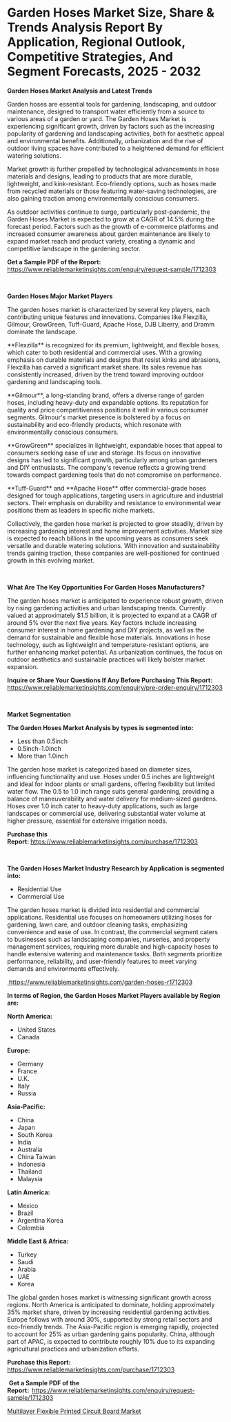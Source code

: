 <p><h1>Garden Hoses Market Size, Share & Trends Analysis Report By Application, Regional Outlook, Competitive Strategies, And Segment Forecasts, 2025 - 2032</h1></p><p><strong>Garden Hoses Market Analysis and Latest Trends</strong></p>
<p><p>Garden hoses are essential tools for gardening, landscaping, and outdoor maintenance, designed to transport water efficiently from a source to various areas of a garden or yard. The Garden Hoses Market is experiencing significant growth, driven by factors such as the increasing popularity of gardening and landscaping activities, both for aesthetic appeal and environmental benefits. Additionally, urbanization and the rise of outdoor living spaces have contributed to a heightened demand for efficient watering solutions.</p><p>Market growth is further propelled by technological advancements in hose materials and designs, leading to products that are more durable, lightweight, and kink-resistant. Eco-friendly options, such as hoses made from recycled materials or those featuring water-saving technologies, are also gaining traction among environmentally conscious consumers.</p><p>As outdoor activities continue to surge, particularly post-pandemic, the Garden Hoses Market is expected to grow at a CAGR of 14.5% during the forecast period. Factors such as the growth of e-commerce platforms and increased consumer awareness about garden maintenance are likely to expand market reach and product variety, creating a dynamic and competitive landscape in the gardening sector.</p></p>
<p><strong>Get a Sample PDF of the Report:&nbsp;</strong> <a href="https://www.reliablemarketinsights.com/enquiry/request-sample/1712303?utm_campaign=2004&utm_medium=2&utm_source=Github&utm_content=ia&utm_term=11012025&utm_id=garden-hoses">https://www.reliablemarketinsights.com/enquiry/request-sample/1712303</a></p>
<p>&nbsp;</p>
<p><strong>Garden Hoses Major Market Players</strong></p>
<p><p>The garden hoses market is characterized by several key players, each contributing unique features and innovations. Companies like Flexzilla, Gilmour, GrowGreen, Tuff-Guard, Apache Hose, DJB Liberry, and Dramm dominate the landscape.</p><p>**Flexzilla** is recognized for its premium, lightweight, and flexible hoses, which cater to both residential and commercial uses. With a growing emphasis on durable materials and designs that resist kinks and abrasions, Flexzilla has carved a significant market share. Its sales revenue has consistently increased, driven by the trend toward improving outdoor gardening and landscaping tools.</p><p>**Gilmour**, a long-standing brand, offers a diverse range of garden hoses, including heavy-duty and expandable options. Its reputation for quality and price competitiveness positions it well in various consumer segments. Gilmour's market presence is bolstered by a focus on sustainability and eco-friendly products, which resonate with environmentally conscious consumers.</p><p>**GrowGreen** specializes in lightweight, expandable hoses that appeal to consumers seeking ease of use and storage. Its focus on innovative designs has led to significant growth, particularly among urban gardeners and DIY enthusiasts. The company's revenue reflects a growing trend towards compact gardening tools that do not compromise on performance.</p><p>**Tuff-Guard** and **Apache Hose** offer commercial-grade hoses designed for tough applications, targeting users in agriculture and industrial sectors. Their emphasis on durability and resistance to environmental wear positions them as leaders in specific niche markets. </p><p>Collectively, the garden hose market is projected to grow steadily, driven by increasing gardening interest and home improvement activities. Market size is expected to reach billions in the upcoming years as consumers seek versatile and durable watering solutions. With innovation and sustainability trends gaining traction, these companies are well-positioned for continued growth in this evolving market.</p></p>
<p>&nbsp;</p>
<p><strong>What Are The Key Opportunities For Garden Hoses Manufacturers?</strong></p>
<p><p>The garden hoses market is anticipated to experience robust growth, driven by rising gardening activities and urban landscaping trends. Currently valued at approximately $1.5 billion, it is projected to expand at a CAGR of around 5% over the next five years. Key factors include increasing consumer interest in home gardening and DIY projects, as well as the demand for sustainable and flexible hose materials. Innovations in hose technology, such as lightweight and temperature-resistant options, are further enhancing market potential. As urbanization continues, the focus on outdoor aesthetics and sustainable practices will likely bolster market expansion.</p></p>
<p><strong>Inquire or Share Your Questions If Any Before Purchasing This Report:</strong> <a href="https://www.reliablemarketinsights.com/enquiry/pre-order-enquiry/1712303?utm_campaign=2004&utm_medium=2&utm_source=Github&utm_content=ia&utm_term=11012025&utm_id=garden-hoses">https://www.reliablemarketinsights.com/enquiry/pre-order-enquiry/1712303</a></p>
<p>&nbsp;</p>
<p><strong>Market Segmentation</strong></p>
<p><strong>The Garden Hoses Market Analysis by types is segmented into:</strong></p>
<p><ul><li>Less than 0.5inch</li><li>0.5inch-1.0inch</li><li>More than 1.0inch</li></ul></p>
<p><p>The garden hose market is categorized based on diameter sizes, influencing functionality and use. Hoses under 0.5 inches are lightweight and ideal for indoor plants or small gardens, offering flexibility but limited water flow. The 0.5 to 1.0 inch range suits general gardening, providing a balance of maneuverability and water delivery for medium-sized gardens. Hoses over 1.0 inch cater to heavy-duty applications, such as large landscapes or commercial use, delivering substantial water volume at higher pressure, essential for extensive irrigation needs.</p></p>
<p><strong>Purchase this Report:&nbsp;</strong><a href="https://www.reliablemarketinsights.com/purchase/1712303?utm_campaign=2004&utm_medium=2&utm_source=Github&utm_content=ia&utm_term=11012025&utm_id=garden-hoses">https://www.reliablemarketinsights.com/purchase/1712303</a></p>
<p>&nbsp;</p>
<p><strong>The Garden Hoses Market Industry Research by Application is segmented into:</strong></p>
<p><ul><li>Residential Use</li><li>Commercial Use</li></ul></p>
<p><p>The garden hoses market is divided into residential and commercial applications. Residential use focuses on homeowners utilizing hoses for gardening, lawn care, and outdoor cleaning tasks, emphasizing convenience and ease of use. In contrast, the commercial segment caters to businesses such as landscaping companies, nurseries, and property management services, requiring more durable and high-capacity hoses to handle extensive watering and maintenance tasks. Both segments prioritize performance, reliability, and user-friendly features to meet varying demands and environments effectively.</p></p>
<p><a href="https://www.reliablemarketinsights.com/garden-hoses-r1712303?utm_campaign=2004&utm_medium=2&utm_source=Github&utm_content=ia&utm_term=11012025&utm_id=garden-hoses">&nbsp;https://www.reliablemarketinsights.com/garden-hoses-r1712303</a></p>
<p><strong>In terms of Region, the Garden Hoses Market Players available by Region are:</strong></p>
<p>
    <p> <strong> North America: </strong>
        <ul>
            <li>United States</li>
            <li>Canada</li>
        </ul>
        </p> 
    <p> <strong> Europe: </strong>
        <ul>
            <li>Germany</li>
            <li>France</li>
            <li>U.K.</li>
            <li>Italy</li>
            <li>Russia</li>
        </ul>
        </p> 
    <p> <strong> Asia-Pacific: </strong>
        <ul>
            <li>China</li>
            <li>Japan</li>
            <li>South Korea</li>
            <li>India</li>
            <li>Australia</li>
            <li>China Taiwan</li>
            <li>Indonesia</li>
            <li>Thailand</li>
            <li>Malaysia</li>
        </ul>
        </p> 
    <p> <strong> Latin America: </strong>
        <ul>
            <li>Mexico</li>
            <li>Brazil</li>
            <li>Argentina Korea</li>
            <li>Colombia</li>
        </ul>
        </p> 
    <p> <strong> Middle East & Africa: </strong>
        <ul>
            <li>Turkey</li>
            <li>Saudi</li>
            <li>Arabia</li>
            <li>UAE</li>
            <li>Korea</li>
        </ul>
    </p>
    </p>
<p><p>The global garden hoses market is witnessing significant growth across regions. North America is anticipated to dominate, holding approximately 35% market share, driven by increasing residential gardening activities. Europe follows with around 30%, supported by strong retail sectors and eco-friendly trends. The Asia-Pacific region is emerging rapidly, projected to account for 25% as urban gardening gains popularity. China, although part of APAC, is expected to contribute roughly 10% due to its expanding agricultural practices and urbanization efforts.</p></p>
<p><strong>Purchase this Report: </strong><a href="https://www.reliablemarketinsights.com/purchase/1712303?utm_campaign=2004&utm_medium=2&utm_source=Github&utm_content=ia&utm_term=11012025&utm_id=garden-hoses">https://www.reliablemarketinsights.com/purchase/1712303</a></p>
<p>&nbsp;<strong>Get a Sample PDF of the Report:&nbsp;&nbsp;</strong><a href="https://www.reliablemarketinsights.com/enquiry/request-sample/1712303?utm_campaign=2004&utm_medium=2&utm_source=Github&utm_content=ia&utm_term=11012025&utm_id=garden-hoses">https://www.reliablemarketinsights.com/enquiry/request-sample/1712303</a></p>
<p><strong></strong></p>
<p><p><a href="https://github.com/globismark/Market-Research-Report-List-5/blob/main/multilayer-flexible-printed-circuit-board-market.md?utm_campaign=2004&utm_medium=2&utm_source=Github&utm_content=ia&utm_term=11012025&utm_id=garden-hoses">Multilayer Flexible Printed Circuit Board Market</a></p></p>